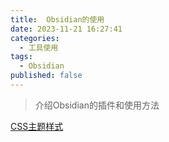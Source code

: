 ```yaml
---
title:  Obsidian的使用
date: 2023-11-21 16:27:41
categories:
  - 工具使用
tags:
  - Obsidian
published: false
---
```


> 介绍Obsidian的插件和使用方法

[CSS主题样式](https://coffeetea.top/zh/css-snippets/)